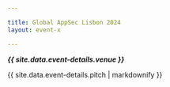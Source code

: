 ```yaml
---

title: Global AppSec Lisbon 2024
layout: event-x

---
```


<!-- rebuild -->

***{{ site.data.event-details.venue }}***

{{ site.data.event-details.pitch | markdownify }}



